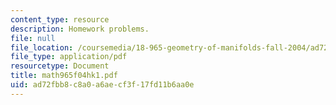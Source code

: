 ```yaml
---
content_type: resource
description: Homework problems.
file: null
file_location: /coursemedia/18-965-geometry-of-manifolds-fall-2004/ad72fbb8c8a0a6aecf3f17fd11b6aa0e_math965f04hk1.pdf
file_type: application/pdf
resourcetype: Document
title: math965f04hk1.pdf
uid: ad72fbb8-c8a0-a6ae-cf3f-17fd11b6aa0e
---
```

